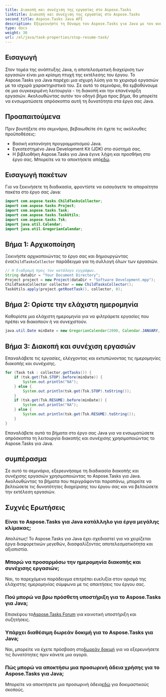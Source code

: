 ```yaml
---
title: Διακοπή και συνέχιση της εργασίας στο Aspose.Tasks
linktitle: Διακοπή και συνέχιση της εργασίας στο Aspose.Tasks
second_title: Aspose.Tasks Java API
description: Εξερευνήστε τη δύναμη του Aspose.Tasks για Java με τον αναλυτικό οδηγό μας για τη διακοπή και την επανέναρξη εργασιών. Βελτιώστε τη διαχείριση έργου απρόσκοπτα!
type: docs
weight: 30
url: /el/java/task-properties/stop-resume-task/
---
```

## Εισαγωγή
Στον τομέα της ανάπτυξης Java, η αποτελεσματική διαχείριση των εργασιών είναι μια κρίσιμη πτυχή της εκτέλεσης του έργου. Το Aspose.Tasks για Java παρέχει μια ισχυρή λύση για το χειρισμό εργασιών με τα ισχυρά χαρακτηριστικά του. Σε αυτό το σεμινάριο, θα εμβαθύνουμε σε μια συγκεκριμένη λειτουργία - τη διακοπή και την επανέναρξη εργασιών. Ακολουθώντας αυτόν τον οδηγό βήμα προς βήμα, θα μπορείτε να ενσωματώσετε απρόσκοπτα αυτή τη δυνατότητα στα έργα σας Java.
## Προαπαιτούμενα
Πριν βουτήξετε στο σεμινάριο, βεβαιωθείτε ότι έχετε τις ακόλουθες προϋποθέσεις:
- Βασική κατανόηση προγραμματισμού Java.
- Εγκατεστημένο Java Development Kit (JDK) στο σύστημά σας.
- Η βιβλιοθήκη Aspose.Tasks για Java έγινε λήψη και προσθήκη στο έργο σας. Μπορείτε να το αποκτήσετε από[εδώ](https://releases.aspose.com/tasks/java/).
## Εισαγωγή πακέτων
Για να ξεκινήσετε τη διαδικασία, φροντίστε να εισαγάγετε τα απαραίτητα πακέτα στο έργο σας Java:
```java
import com.aspose.tasks.ChildTasksCollector;
import com.aspose.tasks.Project;
import com.aspose.tasks.Task;
import com.aspose.tasks.TaskUtils;
import com.aspose.tasks.Tsk;
import java.util.Calendar;
import java.util.GregorianCalendar;
```
## Βήμα 1: Αρχικοποίηση
 Ξεκινήστε αρχικοποιώντας το έργο σας και δημιουργώντας ένα`ChildTasksCollector` παράδειγμα για τη συλλογή όλων των εργασιών.
```java
// Η διαδρομή προς τον κατάλογο εγγράφων.
String dataDir = "Your Document Directory";
Project project = new Project(dataDir + "Software Development.mpp");
ChildTasksCollector collector = new ChildTasksCollector();
TaskUtils.apply(project.getRootTask(), collector, 0);
```
## Βήμα 2: Ορίστε την ελάχιστη ημερομηνία
Καθορίστε μια ελάχιστη ημερομηνία για να φιλτράρετε εργασίες που πρέπει να διακοπούν ή να συνεχιστούν.
```java
java.util.Date minDate = new GregorianCalendar(2000, Calendar.JANUARY, 1).getTime();
```
## Βήμα 3: Διακοπή και συνέχιση εργασιών
Επαναλάβετε τις εργασίες, ελέγχοντας και εκτυπώνοντας τις ημερομηνίες διακοπής και συνέχισης.
```java
for (Task tsk : collector.getTasks()) {
    if (tsk.get(Tsk.STOP).before(minDate)) {
        System.out.println("NA");
    } else {
        System.out.println(tsk.get(Tsk.STOP).toString());
    }
    if (tsk.get(Tsk.RESUME).before(minDate)) {
        System.out.println("NA");
    } else {
        System.out.println(tsk.get(Tsk.RESUME).toString());
    }
}
```
Επαναλάβετε αυτά τα βήματα στο έργο σας Java για να ενσωματώσετε απρόσκοπτα τη λειτουργία διακοπής και συνέχισης χρησιμοποιώντας το Aspose.Tasks για Java.
## συμπέρασμα
Σε αυτό το σεμινάριο, εξερευνήσαμε τη διαδικασία διακοπής και συνέχισης εργασιών χρησιμοποιώντας το Aspose.Tasks για Java. Ακολουθώντας τα βήματα που περιγράφονται παραπάνω, μπορείτε να βελτιώσετε τις δυνατότητες διαχείρισης του έργου σας και να βελτιώσετε την εκτέλεση εργασιών.
## Συχνές Ερωτήσεις
### Είναι το Aspose.Tasks για Java κατάλληλο για έργα μεγάλης κλίμακας;
Απολύτως! Το Aspose.Tasks για Java έχει σχεδιαστεί για να χειρίζεται έργα διαφορετικών μεγεθών, διασφαλίζοντας αποτελεσματικότητα και αξιοπιστία.
### Μπορώ να προσαρμόσω την ημερομηνία διακοπής και συνέχισης εργασιών;
Ναι, το παρεχόμενο παράδειγμα επιτρέπει ευελιξία στον ορισμό της ελάχιστης ημερομηνίας σύμφωνα με τις απαιτήσεις του έργου σας.
### Πού μπορώ να βρω πρόσθετη υποστήριξη για το Aspose.Tasks για Java;
 Επισκέψου το[Aspose.Tasks Forum](https://forum.aspose.com/c/tasks/15) για κοινοτική υποστήριξη και συζητήσεις.
### Υπάρχει διαθέσιμη δωρεάν δοκιμή για το Aspose.Tasks για Java;
 Ναι, μπορείτε να έχετε πρόσβαση στο[δωρεάν δοκιμή](https://releases.aspose.com/) για να εξερευνήσετε τις δυνατότητες πριν κάνετε μια αγορά.
### Πώς μπορώ να αποκτήσω μια προσωρινή άδεια χρήσης για το Aspose.Tasks για Java;
 Μπορείτε να αποκτήσετε μια προσωρινή άδεια[εδώ](https://purchase.aspose.com/temporary-license/) για δοκιμαστικούς σκοπούς.